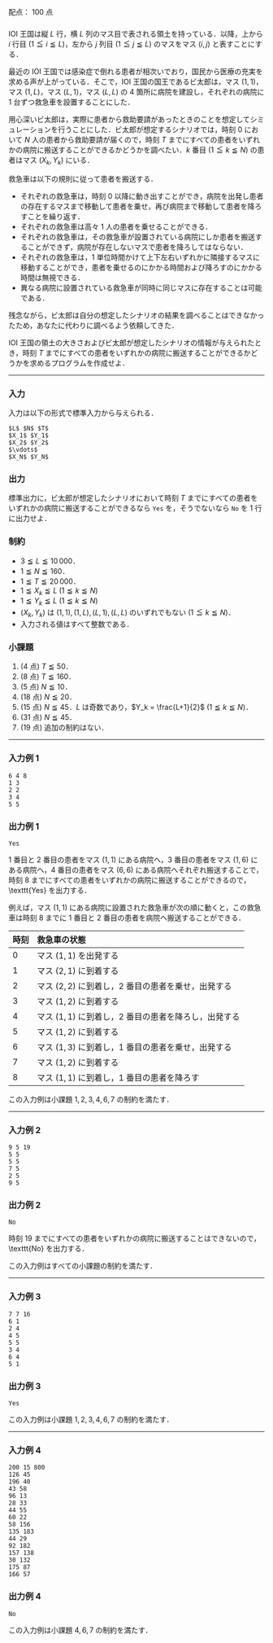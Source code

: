 配点： $100$ 点

###

IOI 王国は縦 $L$ 行，横 $L$ 列のマス目で表される領土を持っている．以降，上から $i$ 行目 ($1 \leqq i \leqq L$)，左から $j$ 列目 ($1 \leqq j \leqq L$) のマスをマス $(i, j)$ と表すことにする．

最近の IOI 王国では感染症で倒れる患者が相次いでおり，国民から医療の充実を求める声が上がっている．そこで，IOI 王国の国王であるビ太郎は，マス $(1, 1)$，マス $(1, L)$，マス $(L, 1)$，マス $(L, L)$ の $4$ 箇所に病院を建設し，それぞれの病院に $1$ 台ずつ救急車を設置することにした．

用心深いビ太郎は，実際に患者から救助要請があったときのことを想定してシミュレーションを行うことにした．ビ太郎が想定するシナリオでは，時刻 $0$ において $N$ 人の患者から救助要請が届くので，時刻 $T$ までにすべての患者をいずれかの病院に搬送することができるかどうかを調べたい．$k$ 番目 ($1 \leqq k \leqq N$) の患者はマス $(X_k, Y_k)$ にいる．

救急車は以下の規則に従って患者を搬送する．

- それぞれの救急車は，時刻 $0$ 以降に動き出すことができ，病院を出発し患者の存在するマスまで移動して患者を乗せ，再び病院まで移動して患者を降ろすことを繰り返す．
- それぞれの救急車は高々 $1$ 人の患者を乗せることができる．
- それぞれの救急車は，その救急車が設置されている病院にしか患者を搬送することができず，病院が存在しないマスで患者を降ろしてはならない．	
- それぞれの救急車は，$1$ 単位時間かけて上下左右いずれかに隣接するマスに移動することができ，患者を乗せるのにかかる時間および降ろすのにかかる時間は無視できる．
- 異なる病院に設置されている救急車が同時に同じマスに存在することは可能である．

残念ながら，ビ太郎は自分の想定したシナリオの結果を調べることはできなかったため，あなたに代わりに調べるよう依頼してきた．

IOI 王国の領土の大きさおよびビ太郎が想定したシナリオの情報が与えられたとき，時刻 $T$ までにすべての患者をいずれかの病院に搬送することができるかどうかを求めるプログラムを作成せよ．

---

### 入力

入力は以下の形式で標準入力から与えられる．

~~~
$L$ $N$ $T$
$X_1$ $Y_1$
$X_2$ $Y_2$
$\vdots$
$X_N$ $Y_N$
~~~

### 出力

標準出力に，ビ太郎が想定したシナリオにおいて時刻 $T$ までにすべての患者をいずれかの病院に搬送することができるなら `Yes` を，そうでないなら `No` を $1$ 行に出力せよ．

### 制約

- $3 \leqq L \leqq 10\, 000$．
- $1 \leqq N \leqq 160$．
- $1 \leqq T \leqq 20\, 000$．
- $1 \leqq X_k \leqq L$ ($1 \leqq k \leqq N$)
- $1 \leqq Y_k \leqq L$ ($1 \leqq k \leqq N$)
- $(X_k, Y_k)$ は $(1, 1), (1, L), (L, 1), (L, L)$ のいずれでもない ($1 \leqq k \leqq N$)．
- 入力される値はすべて整数である．

### 小課題

1. ($4$ 点) $T \leqq 50$．
2. ($8$ 点) $T \leqq 160$．
3. ($5$ 点) $N \leqq 10$．
4. ($18$ 点) $N \leqq 20$．
5. ($15$ 点) $N \leqq 45$．$L$ は奇数であり，$Y_k = \frac{L+1}{2}$ ($1 \leqq k \leqq N$)．
6. ($31$ 点) $N \leqq 45$．
7. ($19$ 点) 追加の制約はない．

---

### 入力例 1

~~~
6 4 8
1 3
2 2
3 4
5 5
~~~

### 出力例 1

~~~
Yes
~~~

$1$ 番目と $2$ 番目の患者をマス $(1, 1)$ にある病院へ，$3$ 番目の患者をマス $(1, 6)$ にある病院へ，$4$ 番目の患者をマス $(6, 6)$ にある病院へそれぞれ搬送することで，時刻 $8$ までにすべての患者をいずれかの病院に搬送することができるので，\texttt{Yes} を出力する．

例えば，マス $(1, 1)$ にある病院に設置された救急車が次の順に動くと，この救急車は時刻 $8$ までに $1$ 番目と $2$ 番目の患者を病院へ搬送することができる．

| 時刻 | 救急車の状態 |
|:----|:-------------|
| $0$   | マス $(1, 1)$ を出発する |
| $1$   | マス $(2, 1)$ に到着する |
| $2$   | マス $(2, 2)$ に到着し，$2$ 番目の患者を乗せ，出発する |
| $3$   | マス $(1, 2)$ に到着する |
| $4$   | マス $(1, 1)$ に到着し，$2$ 番目の患者を降ろし，出発する |
| $5$   | マス $(1, 2)$ に到着する |
| $6$   | マス $(1, 3)$ に到着し，$1$ 番目の患者を乗せ，出発する |
| $7$   | マス $(1, 2)$ に到着する |
| $8$   | マス $(1, 1)$ に到着し，$1$ 番目の患者を降ろす |

この入力例は小課題 $1,2,3,4,6,7$ の制約を満たす． 

---

### 入力例 2

~~~
9 5 19
5 5
5 5
7 5
2 5
9 5
~~~

### 出力例 2

~~~
No
~~~

時刻 $19$ までにすべての患者をいずれかの病院に搬送することはできないので，\texttt{No} を出力する．

この入力例はすべての小課題の制約を満たす． 

---

### 入力例 3

~~~
7 7 16
6 1
2 4
4 5
5 5
3 4
6 4
5 1
~~~

### 出力例 3

~~~
Yes
~~~

この入力例は小課題 $1,2,3,4,6,7$ の制約を満たす． 

---

### 入力例 4

~~~
200 15 800
126 45
196 40
43 58
96 13
28 33
44 55
60 22
58 156
135 183
44 29
92 182
157 138
30 132
175 87
166 57
~~~

### 出力例 4

~~~
No
~~~

この入力例は小課題 $4,6,7$ の制約を満たす． 
